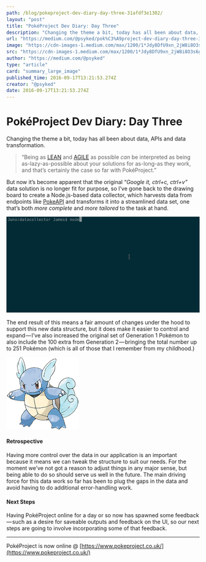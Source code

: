 ```yaml
---
path: /blog/pokeproject-dev-diary-day-three-31afdf3e1302/
layout: "post"
title: "PokéProject Dev Diary: Day Three"
description: "Changing the theme a bit, today has all been about data, APIs and data transformation."
url: "https://medium.com/@psyked/pok%C3%A9project-dev-diary-day-three-31afdf3e1302"
image: "https://cdn-images-1.medium.com/max/1200/1*Jdy8DfU9xn_2jW8i8O3s6g.gif"
src: "https://cdn-images-1.medium.com/max/1200/1*Jdy8DfU9xn_2jW8i8O3s6g.gif"
author: "https://medium.com/@psyked"
type: "article"
card: "summary_large_image"
published_time: 2016-09-17T13:21:53.274Z
creator: "@psyked"
date: 2016-09-17T13:21:53.274Z
---
```


# PokéProject Dev Diary: Day Three

Changing the theme a bit, today has all been about data, APIs and data transformation.

> “Being as [LEAN](https://en.wikipedia.org/wiki/Lean_software_development) and [AGILE](https://en.wikipedia.org/wiki/Agile_software_development) as possible _can_ be interpreted as being as-lazy-as-possible about your solutions for as-long-as they work, and that’s certainly the case so far with PokéProject.”

But now it’s become apparent that the original “_Google it, ctrl+c, ctrl+v”_ data solution is no longer fit for purpose, so I’ve gone back to the drawing board to create a Node.js-based data collector, which harvests data from endpoints like [PokeAPI](https://pokeapi.co) and transforms it into a streamlined data set, one that’s both _more complete_ and _more tailored_ to the task at hand.

![](1*Jdy8DfU9xn_2jW8i8O3s6g.gif)

The end result of this means a fair amount of changes under the hood to support this new data structure, but it does make it easier to control and expand — I’ve also increased the original set of Generation 1 Pokémon to also include the 100 extra from Generation 2 — bringing the total number up to 251 Pokémon (which is all of those that I remember from my childhood.)

![](1*R01SfEw7eI36hn5NhgGh_g.png)

#### Retrospective

Having more control over the data in our application is an important because it means we can tweak the structure to suit our needs. For the moment we’ve not got a reason to adjust things in any major sense, but being able to do so should serve us well in the future. The main driving force for this data work so far has been to plug the gaps in the data and avoid having to do additional error-handling work.

#### Next Steps

Having PokéProject online for a day or so now has spawned some feedback — such as a desire for saveable outputs and feedback on the UI, so our next steps are going to involve incorporating some of that feedback.

---

PokéProject is now online @ [https://www.pokeproject.co.uk/](https://www.pokeproject.co.uk/)